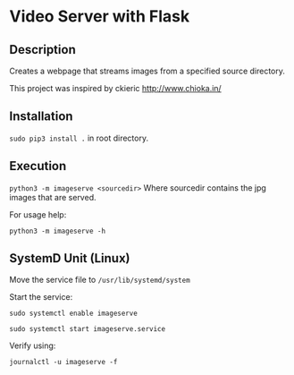 # Video Server with Flask

## Description
Creates a webpage that streams images from a specified source directory.

This project was inspired by ckieric http://www.chioka.in/

## Installation
```sudo pip3 install .``` in root directory.

## Execution
```python3 -m imageserve <sourcedir>```
Where sourcedir contains the jpg images that are served.

For usage help:

```python3 -m imageserve -h```

## SystemD Unit (Linux)
Move the service file to ```/usr/lib/systemd/system```

Start the service:

```sudo systemctl enable imageserve```

```sudo systemctl start imageserve.service```

Verify using:

```journalctl -u imageserve -f```


